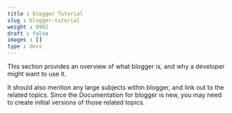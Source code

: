 ```yaml
---
title : blogger Tutorial
slug : blogger-tutorial
weight : 9992
draft : false
images : []
type : docs
---
```


This section provides an overview of what blogger is, and why a developer might want to use it.

It should also mention any large subjects within blogger, and link out to the related topics.  Since the Documentation for blogger is new, you may need to create initial versions of those related topics.

